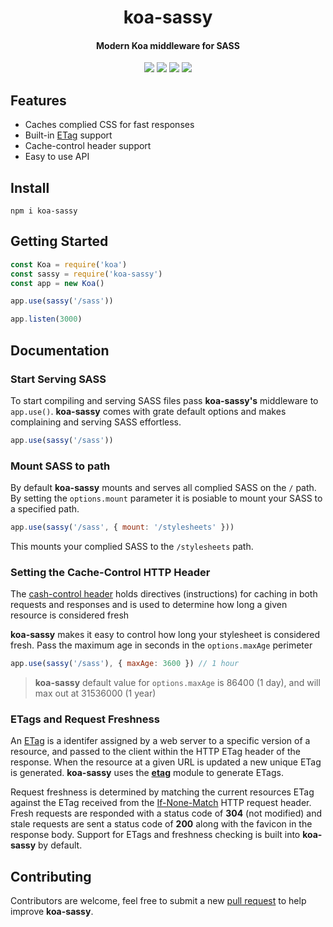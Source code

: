 <h1 align='center'>koa-sassy</h1>

<h4 align='center'>Modern Koa middleware for SASS</h4>

<div align='center'>
  <img src='https://img.shields.io/github/workflow/status/dominicegginton/koa-sassy/CI/master?label=CI'>
  <img src='https://img.shields.io/codeclimate/coverage/dominicegginton/koa-sassy'>
  <img src='https://img.shields.io/npm/dt/koa-sassy?label=Downloads'>
  <img src='https://img.shields.io/badge/Code%20Style-standard-brightgreen.svg'>
</div>

## Features

- Caches complied CSS for fast responses
- Built-in [ETag](https://developer.mozilla.org/en-US/docs/Web/HTTP/Headers/ETag) support
- Cache-control header support
- Easy to use API

## Install

``` shell
npm i koa-sassy
```

## Getting Started

``` js
const Koa = require('koa')
const sassy = require('koa-sassy')
const app = new Koa()

app.use(sassy('/sass'))

app.listen(3000)
```

## Documentation

### Start Serving SASS

To start compiling and serving SASS files pass **koa-sassy's** middleware to `app.use()`. **koa-sassy** comes with grate default options and makes complaining and serving SASS effortless.

``` js
app.use(sassy('/sass'))
```

### Mount SASS to path

By default **koa-sassy** mounts and serves all complied SASS on the `/` path. By setting the `options.mount` parameter it is posiable to mount your SASS to a specified path.

``` js
app.use(sassy('/sass', { mount: '/stylesheets' }))
```

This mounts your complied SASS to the `/stylesheets` path.

### Setting the Cache-Control HTTP Header

The [cash-control header](https://developer.mozilla.org/en-US/docs/Web/HTTP/Headers/Cache-Control) holds directives (instructions) for caching in both requests and responses and is used to determine how long a given resource is considered fresh

**koa-sassy** makes it easy to control how long your stylesheet is considered fresh. Pass the maximum age in seconds in the `options.maxAge` perimeter

``` js
app.use(sassy('/sass'), { maxAge: 3600 }) // 1 hour
```

> **koa-sassy** default value for `options.maxAge` is 86400 (1 day), and will max out at 31536000 (1 year)

### ETags and Request Freshness

An [ETag](https://developer.mozilla.org/en-US/docs/Web/HTTP/Headers/ETag) is a identifer assigned by a web server to a specific version of a resource, and passed to the client within the HTTP ETag header of the response. When the resource at a given URL is updated a new unique ETag is generated. **koa-sassy** uses the [**etag**](https://github.com/jshttp/etag) module to generate ETags.

Request freshness is determined by matching the current resources ETag against the ETag received from the [If-None-Match](https://developer.mozilla.org/en-US/docs/Web/HTTP/Headers/If-None-Match) HTTP request header. Fresh requests are responded with a status code of **304** (not modified) and stale requests are sent a status code of **200** along with the favicon in the response body. Support for ETags and freshness checking is built into **koa-sassy** by default.

## Contributing

Contributors are welcome, feel free to submit a new [pull request](https://github.com/dominicegginton/koa-sassy/pulls)  to help improve **koa-sassy**.
